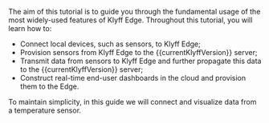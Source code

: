 The aim of this tutorial is to guide you through the fundamental usage of the most widely-used features of Klyff Edge. Throughout this tutorial, you will learn how to:

- Connect local devices, such as sensors, to Klyff Edge;
- Provision sensors from Klyff Edge to the {{currentKlyffVersion}} server;
- Transmit data from sensors to Klyff Edge and further propagate this data to the {{currentKlyffVersion}} server;
- Construct real-time end-user dashboards in the cloud and provision them to the Edge.

To maintain simplicity, in this guide we will connect and visualize data from a temperature sensor.